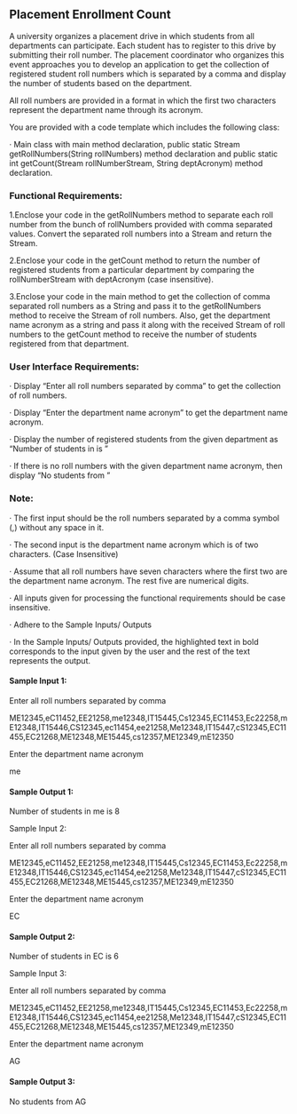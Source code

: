 ## Placement Enrollment Count

A university organizes a placement drive in which students from all departments can participate. Each student has to register to this drive by submitting their roll number. The placement coordinator who organizes this event approaches you to develop an application to get the collection of registered student roll numbers which is separated by a comma and display the number of students based on the department.

All roll numbers are provided in a format in which the first two characters represent the department name through its acronym.

You are provided with a code template which includes the following class:

·         Main class with main method declaration, public static Stream<String> getRollNumbers(String rollNumbers) method declaration and public static int getCount(Stream<String> rollNumberStream, String deptAcronym) method declaration.

### Functional Requirements:

1.Enclose your code in the getRollNumbers method to separate each roll number from the bunch of rollNumbers provided with comma separated values. Convert the separated roll numbers into a Stream<String> and return the Stream.

2.Enclose your code in the getCount method to return the number of registered students from a particular department by comparing the rollNumberStream with deptAcronym (case insensitive).

3.Enclose your code in the main method to get the collection of comma separated roll numbers as a String and pass it to the getRollNumbers method to receive the Stream of roll numbers. Also, get the department name acronym as a string and pass it along with the received Stream of roll numbers to the getCount method to receive the number of students registered from that department.

### User Interface Requirements:

·         Display “Enter all roll numbers separated by comma” to get the collection of roll numbers.

·         Display “Enter the department name acronym” to get the department name acronym.

·         Display the number of registered students from the given department as “Number of students in <department name acronym> is <count>”

·         If there is no roll numbers with the given department name acronym, then display “No students from <department name acronym>”

### Note:

·         The first input should be the roll numbers separated by a comma symbol (,) without any space in it.

·         The second input is the department name acronym which is of two characters. (Case Insensitive)

·         Assume that all roll numbers have seven characters where the first two are the department name acronym. The rest five are numerical digits.

·         All inputs given for processing the functional requirements should be case insensitive.

·         Adhere to the Sample Inputs/ Outputs

·         In the Sample Inputs/ Outputs provided, the highlighted text in bold corresponds to the input given by the user and the rest of the text represents the output.

#### Sample Input 1:

Enter all roll numbers separated by comma

ME12345,eC11452,EE21258,me12348,IT15445,Cs12345,EC11453,Ec22258,mE12348,IT15446,CS12345,ec11454,ee21258,Me12348,IT15447,cS12345,EC11455,EC21268,ME12348,ME15445,cs12357,ME12349,mE12350

Enter the department name acronym

me

#### Sample Output 1:

Number of students in me is 8

Sample Input 2:

Enter all roll numbers separated by comma

ME12345,eC11452,EE21258,me12348,IT15445,Cs12345,EC11453,Ec22258,mE12348,IT15446,CS12345,ec11454,ee21258,Me12348,IT15447,cS12345,EC11455,EC21268,ME12348,ME15445,cs12357,ME12349,mE12350

Enter the department name acronym

EC

#### Sample Output 2:

Number of students in EC is 6

Sample Input 3:

Enter all roll numbers separated by comma

ME12345,eC11452,EE21258,me12348,IT15445,Cs12345,EC11453,Ec22258,mE12348,IT15446,CS12345,ec11454,ee21258,Me12348,IT15447,cS12345,EC11455,EC21268,ME12348,ME15445,cs12357,ME12349,mE12350

Enter the department name acronym

AG

#### Sample Output 3:

No students from AG